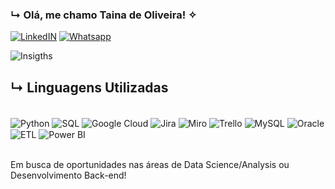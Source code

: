 ### ↳ Olá, me chamo Taina de Oliveira! ✧

[![LinkedIN](https://img.shields.io/badge/LinkedIn-0077B5?style=for-the-badge&logo=linkedin&logoColor=white)](https://www.linkedin.com/in/tainaalvesdeoliveira/) [![Whatsapp](https://img.shields.io/badge/WhatsApp-25D366?style=for-the-badge&logo=whatsapp&logoColor=white)](https://wa.me/+5511934862409)

![Insigths](https://github-readme-stats.vercel.app/api?username=taina-coder&show_icons=true&theme=dracula)

## ↳ Linguagens Utilizadas
<div style='display: inline_block'><br/>
<img align='center' alt='Python' src='https://img.shields.io/badge/Python-3776AB?style=for-the-badge&logo=python&logoColor=white' /> <img align='center' alt='SQL' src='https://img.shields.io/badge/SQL-336791?style=for-the-badge&logo=postgresql&logoColor=white' /> <img align='center' alt='Google Cloud' src='https://img.shields.io/badge/Google%20Cloud-4285F4?style=for-the-badge&logo=google-cloud&logoColor=white' />
<img align='center' alt='Jira' src='https://img.shields.io/badge/Jira-0052CC?style=for-the-badge&logo=jira&logoColor=white' />
<img align='center' alt='Miro' src='https://img.shields.io/badge/Miro-050038?style=for-the-badge&logo=miro&logoColor=white' />
<img align='center' alt='Trello' src='https://img.shields.io/badge/Trello-0052CC?style=for-the-badge&logo=trello&logoColor=white' />
<img align='center' alt='MySQL' src='https://img.shields.io/badge/MySQL-4479A1?style=for-the-badge&logo=mysql&logoColor=white' />
<img align='center' alt='Oracle' src='https://img.shields.io/badge/Oracle-F80000?style=for-the-badge&logo=oracle&logoColor=white' />
<img align='center' alt='ETL' src='https://img.shields.io/badge/ETL-9370DB?style=for-the-badge&logo=databricks&logoColor=white' />
<img align='center' alt='Power BI' src='https://img.shields.io/badge/Power%20BI-F1C912?style=for-the-badge&logo=powerbi&logoColor=white' />
</div><br/>

 Em busca de oportunidades nas áreas de Data Science/Analysis ou Desenvolvimento Back-end!